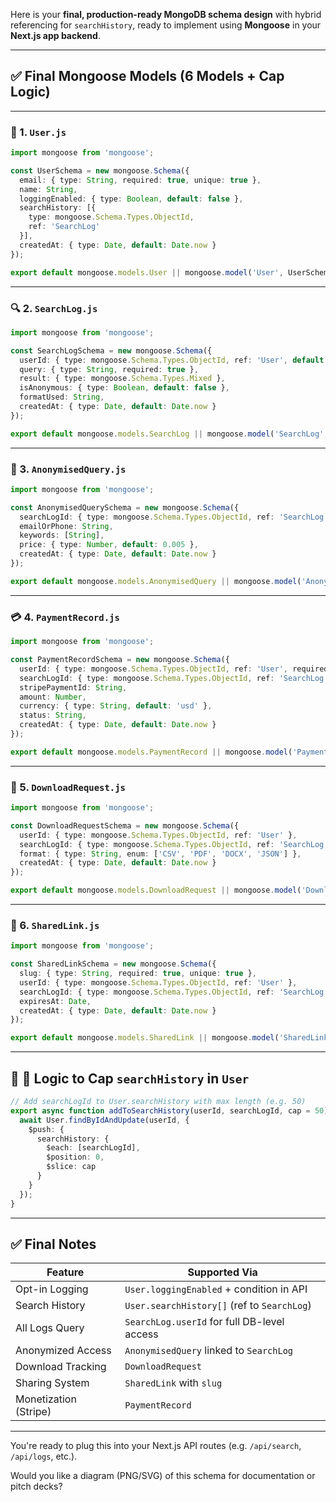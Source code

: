 Here is your **final, production-ready MongoDB schema design** with hybrid referencing for `searchHistory`, ready to implement using **Mongoose** in your **Next.js app backend**.

---

## ✅ Final Mongoose Models (6 Models + Cap Logic)

---

### 📄 1. `User.js`

```ts
import mongoose from 'mongoose';

const UserSchema = new mongoose.Schema({
  email: { type: String, required: true, unique: true },
  name: String,
  loggingEnabled: { type: Boolean, default: false },
  searchHistory: [{
    type: mongoose.Schema.Types.ObjectId,
    ref: 'SearchLog'
  }],
  createdAt: { type: Date, default: Date.now }
});

export default mongoose.models.User || mongoose.model('User', UserSchema);
```

---

### 🔍 2. `SearchLog.js`

```ts
import mongoose from 'mongoose';

const SearchLogSchema = new mongoose.Schema({
  userId: { type: mongoose.Schema.Types.ObjectId, ref: 'User', default: null },
  query: { type: String, required: true },
  result: { type: mongoose.Schema.Types.Mixed },
  isAnonymous: { type: Boolean, default: false },
  formatUsed: String,
  createdAt: { type: Date, default: Date.now }
});

export default mongoose.models.SearchLog || mongoose.model('SearchLog', SearchLogSchema);
```

---

### 🧠 3. `AnonymisedQuery.js`

```ts
import mongoose from 'mongoose';

const AnonymisedQuerySchema = new mongoose.Schema({
  searchLogId: { type: mongoose.Schema.Types.ObjectId, ref: 'SearchLog', required: true },
  emailOrPhone: String,
  keywords: [String],
  price: { type: Number, default: 0.005 },
  createdAt: { type: Date, default: Date.now }
});

export default mongoose.models.AnonymisedQuery || mongoose.model('AnonymisedQuery', AnonymisedQuerySchema);
```

---

### 💳 4. `PaymentRecord.js`

```ts
import mongoose from 'mongoose';

const PaymentRecordSchema = new mongoose.Schema({
  userId: { type: mongoose.Schema.Types.ObjectId, ref: 'User', required: true },
  searchLogId: { type: mongoose.Schema.Types.ObjectId, ref: 'SearchLog' },
  stripePaymentId: String,
  amount: Number,
  currency: { type: String, default: 'usd' },
  status: String,
  createdAt: { type: Date, default: Date.now }
});

export default mongoose.models.PaymentRecord || mongoose.model('PaymentRecord', PaymentRecordSchema);
```

---

### 📁 5. `DownloadRequest.js`

```ts
import mongoose from 'mongoose';

const DownloadRequestSchema = new mongoose.Schema({
  userId: { type: mongoose.Schema.Types.ObjectId, ref: 'User' },
  searchLogId: { type: mongoose.Schema.Types.ObjectId, ref: 'SearchLog' },
  format: { type: String, enum: ['CSV', 'PDF', 'DOCX', 'JSON'] },
  createdAt: { type: Date, default: Date.now }
});

export default mongoose.models.DownloadRequest || mongoose.model('DownloadRequest', DownloadRequestSchema);
```

---

### 🔗 6. `SharedLink.js`

```ts
import mongoose from 'mongoose';

const SharedLinkSchema = new mongoose.Schema({
  slug: { type: String, required: true, unique: true },
  userId: { type: mongoose.Schema.Types.ObjectId, ref: 'User' },
  searchLogId: { type: mongoose.Schema.Types.ObjectId, ref: 'SearchLog' },
  expiresAt: Date,
  createdAt: { type: Date, default: Date.now }
});

export default mongoose.models.SharedLink || mongoose.model('SharedLink', SharedLinkSchema);
```

---

## 🔁 🔧 Logic to Cap `searchHistory` in `User`

```ts
// Add searchLogId to User.searchHistory with max length (e.g. 50)
export async function addToSearchHistory(userId, searchLogId, cap = 50) {
  await User.findByIdAndUpdate(userId, {
    $push: {
      searchHistory: {
        $each: [searchLogId],
        $position: 0,
        $slice: cap
      }
    }
  });
}
```

---

## ✅ Final Notes

| Feature               | Supported Via                               |
| --------------------- | ------------------------------------------- |
| Opt-in Logging        | `User.loggingEnabled` + condition in API    |
| Search History        | `User.searchHistory[]` (ref to `SearchLog`) |
| All Logs Query        | `SearchLog.userId` for full DB-level access |
| Anonymized Access     | `AnonymisedQuery` linked to `SearchLog`     |
| Download Tracking     | `DownloadRequest`                           |
| Sharing System        | `SharedLink` with `slug`                    |
| Monetization (Stripe) | `PaymentRecord`                             |

---

You're ready to plug this into your Next.js API routes (e.g. `/api/search`, `/api/logs`, etc.).

Would you like a diagram (PNG/SVG) of this schema for documentation or pitch decks?
